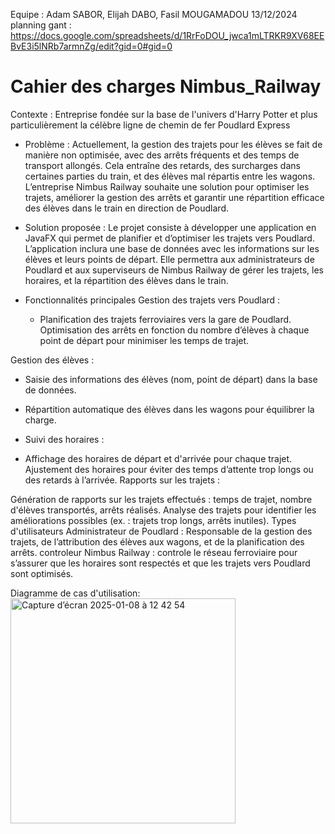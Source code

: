 Equipe : Adam SABOR, Elijah DABO, Fasil MOUGAMADOU
13/12/2024
planning gant : https://docs.google.com/spreadsheets/d/1RrFoDOU_jwca1mLTRKR9XV68EEBvE3i5lNRb7armnZg/edit?gid=0#gid=0
# Cahier des charges Nimbus_Railway
Contexte : Entreprise fondée sur la base de l'univers d'Harry Potter et plus particulièrement la célèbre ligne de chemin de fer Poudlard Express
   
   - Problème : Actuellement, la gestion des trajets pour les élèves se fait de manière non optimisée, avec des arrêts fréquents et des temps de transport allongés. Cela entraîne des retards, des surcharges dans certaines parties du train, et des élèves mal répartis entre les wagons. L’entreprise Nimbus Railway souhaite une solution pour optimiser les trajets, améliorer la gestion des arrêts et garantir une répartition efficace des élèves dans le train en direction de Poudlard.
  
   - Solution proposée :
     Le projet consiste à développer une application en JavaFX qui permet de planifier et d’optimiser les trajets vers Poudlard. L’application inclura une base de données avec les informations sur les élèves et leurs points de départ. Elle permettra aux administrateurs de Poudlard et aux superviseurs de Nimbus Railway de gérer les trajets, les horaires, et la répartition des élèves dans le train.

- Fonctionnalités principales
Gestion des trajets vers Poudlard :

   - Planification des trajets ferroviaires vers la gare de Poudlard.
Optimisation des arrêts en fonction du nombre d’élèves à chaque point de départ pour minimiser les temps de trajet.

Gestion des élèves :

   - Saisie des informations des élèves (nom, point de départ) dans la base de données.
   - Répartition automatique des élèves dans les wagons pour équilibrer la charge.
   - Suivi des horaires :

- Affichage des horaires de départ et d'arrivée pour chaque trajet.
Ajustement des horaires pour éviter des temps d’attente trop longs ou des retards à l’arrivée.
Rapports sur les trajets :

Génération de rapports sur les trajets effectués : temps de trajet, nombre d'élèves transportés, arrêts réalisés.
Analyse des trajets pour identifier les améliorations possibles (ex. : trajets trop longs, arrêts inutiles).
Types d'utilisateurs
Administrateur de Poudlard :
Responsable de la gestion des trajets, de l’attribution des élèves aux wagons, et de la planification des arrêts.
controleur Nimbus Railway :
controle le réseau ferroviaire pour s’assurer que les horaires sont respectés et que les trajets vers Poudlard sont optimisés.

Diagramme de cas d'utilisation: 
<img width="360" alt="Capture d’écran 2025-01-08 à 12 42 54" src="https://github.com/user-attachments/assets/d1dab42f-f6e4-44e9-bbef-1ec8c10a192a" />
